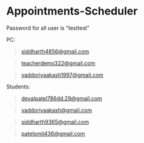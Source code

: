# Appointments-Scheduler

Password for all user is "testtest"

PC:

>siddharth4856@gmail.com

>teacherdemo322@gmail.com

>vaddoriyaakash1997@gmail.com

Students:

>devalpatel786dd.29@gmail.com

>vaddoriyaakash@gmail.com

>siddharth9365@gmail.com

>patelsmit436@gmail.com
